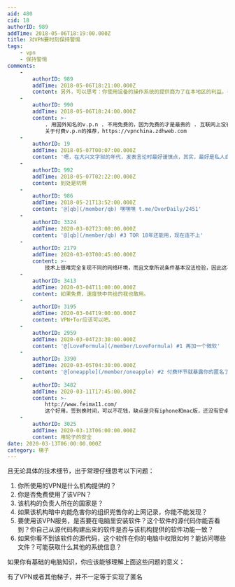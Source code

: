 ```yaml
---
aid: 480
cid: 18
authorID: 989
addTime: 2018-05-06T18:19:00.000Z
title: 对VPN要时刻保持警惕
tags:
    - vpn
    - 保持警惕
comments:
    -
        authorID: 989
        addTime: 2018-05-06T18:21:00.000Z
        content: 另外，可以思考：你使用设备的操作系统的提供商为了在本地区的利益，有没有可能或前科向你所在地区的政府提供用户数据？（针对，但不限于苹果）
    -
        authorID: 990
        addTime: 2018-05-06T18:24:00.000Z
        content: >-
            . 用国外知名的v.p.n . 不用免费的，因为免费的才是最贵的 . 互联网上没有绝对的匿名
            关于付费v.p.n的推荐，https://vpnchina.zdhweb.com
    -
        authorID: 19
        addTime: 2018-05-07T00:07:00.000Z
        content: '嗯，在大兴文字狱的年代，发表言论时最好谨慎点，其实，最好是私人自己搭vpn出去后再tor访问网站。。。:D'
    -
        authorID: 992
        addTime: 2018-05-07T02:22:00.000Z
        content: 到处是坑啊
    -
        authorID: 986
        addTime: 2018-05-21T13:52:00.000Z
        content: '@[qb](/member/qb) 嘿嘿嘿 t.me/OverDaily/2451'
    -
        authorID: 3324
        addTime: 2020-03-02T23:00:00.000Z
        content: '@[qb](/member/qb) #3 TOR 18年还能用，现在连不上'
    -
        authorID: 2179
        addTime: 2020-03-03T00:45:00.000Z
        content: >-
            技术上很难完全复现不同的网络环境，而且文章所说条件基本没法检验，因此这事就基本只能靠各个人自己测试了。用你实际的计算机（无论手机还是PC），上检测网站看看，一般就能够察觉了。
    -
        authorID: 3413
        addTime: 2020-03-04T11:00:00.000Z
        content: 如果免费，速度快中共给的我也敢用。
    -
        authorID: 3195
        addTime: 2020-03-04T19:00:00.000Z
        content: VPN+Tor应该可以吧。
    -
        authorID: 2959
        addTime: 2020-03-04T23:30:00.000Z
        content: '@[LoveFormula](/member/LoveFormula) #1 再加一个微软'
    -
        authorID: 3390
        addTime: 2020-03-05T04:30:00.000Z
        content: '@[oneapple](/member/oneapple) #2 付费环节就暴露你的匿名了，简直搞笑，真正的高手都是用免费的'
    -
        authorID: 3482
        addTime: 2020-03-11T17:45:00.000Z
        content: >-
            http://www.feima11.com/
            这个好用，签到换时间，可以不花钱，缺点是只有iphone和mac版，还没有安卓和windows版的
    -
        authorID: 3025
        addTime: 2020-03-13T06:00:00.000Z
        content: 用轮子的安全
date: 2020-03-13T06:00:00.000Z
category: 梯子
---
```


且无论具体的技术细节，出于常理仔细思考以下问题：

1.  你所使用的VPN是什么机构提供的？
2.  你是否免费使用了该VPN？
3.  该机构的负责人所在的国家是？
4.  如果该机构暗中向能危害你的组织兜售你的上网记录，你能不能发现？
5.  要使用该VPN服务，是否要在电脑里安装软件？这个软件的源代码你能否看到？你自己从源代码构建出来的软件是否与该机构提供的软件功能一致？
6.  如果你看不到该软件的源代码，这个软件在你的电脑中权限如何？能访问哪些文件？可能获取什么其他的系统信息？

如果你有基础的电脑知识，你应该能够理解上面这些问题的意义：

有了VPN或者其他梯子，并不一定等于实现了匿名
